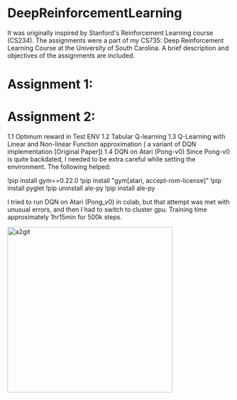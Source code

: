 # DeepReinforcementLearning

It was originally inspired by Stanford's Reinforcement Learning course (CS234). The assignments were a part of my CS735: Deep Reinforcement Learning Course at the University of South Carolina. A brief description and objectives of the assignments are included.

# Assignment 1: 
# Assignment 2:
1.1 Optimum reward in Test ENV
1.2 Tabular Q-learning
1.3 Q-Learning with Linear and Non-linear Function approximation ( a variant of DQN implementation [Original Paper])
1.4 DQN on Atari (Pong-v0)
Since Pong-v0 is quite backdated, I needed to be extra careful while setting the environment.
The following helped:

!pip install gym==0.22.0
!pip install "gym[atari, accept-rom-license]"
!pip install pyglet
!pip uninstall ale-py
!pip install ale-py

I tried to run DQN on Atari (Pong_v0) in colab, but that attempt was met with unusual errors, and then I had to switch to cluster gpu. Training time approximately 1hr15min for 500k steps.


<img width="372" alt="a2git" src="https://user-images.githubusercontent.com/47276166/229419331-6e20a96b-99c5-4304-8e3d-5dffb4a4b1e7.PNG">
